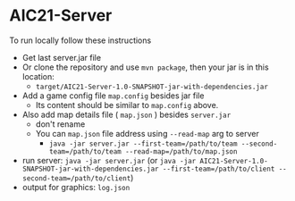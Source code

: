 # AIC21-Server

To run locally follow these instructions

- Get last server.jar file
- Or clone the repository and use `mvn package`, then your jar is in this location:
  - `target/AIC21-Server-1.0-SNAPSHOT-jar-with-dependencies.jar`
- Add a game config file `map.config` besides jar file
  - Its content should be similar to `map.config` above.
- Also add map details file ( `map.json` ) besides `server.jar`
  - don't rename
  - You can `map.json` file address using `--read-map` arg to server
    - `java -jar server.jar --first-team=/path/to/team --second-team=/path/to/team --read-map=/path/to/map.json`
- run server: `java -jar server.jar` (or `java -jar AIC21-Server-1.0-SNAPSHOT-jar-with-dependencies.jar --first-team=/path/to/client --second-team=/path/to/client`)
- output for graphics: `log.json`
